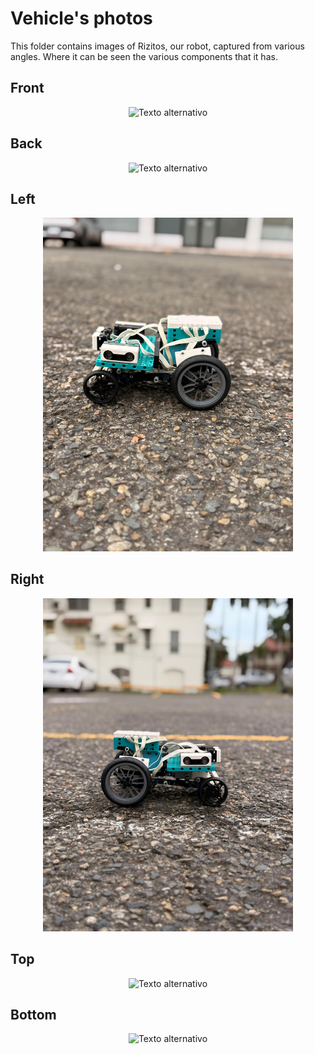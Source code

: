 Vehicle's photos
====

This folder contains images of Rizitos, our robot, captured from various angles. Where it can be seen the various components that it has. 

## Front
<div style="text-align: center;">
  <img src="https://github.com/csvprobotica/RoboGenius/blob/main/v-photos/v2/Front.jpg" alt="Texto alternativo" width="400"/>
</div>

## Back
<div style="text-align: center;">
  <img src="https://github.com/csvprobotica/RoboGenius/blob/main/v-photos/v2/Back.jpg" alt="Texto alternativo" width="400"/>
</div>

## Left
<div style="text-align: center;">
  <img src="https://github.com/csvprobotica/RG2024/blob/main/v-photos/v3/WhatsApp%20Image%202025-07-03%20at%2007.39.58%20(2).jpeg" alt="Texto alternativo" width="400"/>
</div>

## Right
<div style="text-align: center;">
  <img src="https://github.com/csvprobotica/RG2024/blob/main/v-photos/v3/WhatsApp%20Image%202025-07-03%20at%2007.39.58%20(1).jpeg" alt="Texto alternativo" width="400"/>
</div>

## Top
<div style="text-align: center;">
  <img src="https://github.com/csvprobotica/RoboGenius/blob/main/v-photos/v2/Top.jpg" alt="Texto alternativo" width="400"/>
</div>

## Bottom
<div style="text-align: center;">
  <img src="https://github.com/csvprobotica/RoboGenius/blob/main/v-photos/v2/Bottom.jpg" alt="Texto alternativo" width="400"/>
</div>




